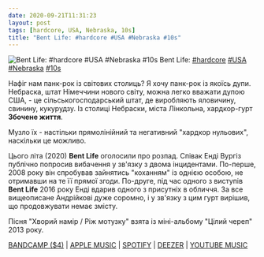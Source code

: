 ```yaml
---
date: 2020-09-21T11:31:23
layout: post
tags: [hardcore, USA, Nebraska, 10s]
title: "Bent Life: #hardcore #USA #Nebraska #10s"
---
```

![Bent Life: #hardcore #USA #Nebraska #10s](https://res.cloudinary.com/vast-space-unexplored/image/upload/q_auto,dpr_auto,w_auto/photos/photo_1054_21-09-2020_11-31-23.jpg)
Bent Life: [#hardcore](/tags/#hardcore) [#USA](/tags/#USA) [#Nebraska](/tags/#Nebraska) [#10s](/tags/#10s)

Нафіг нам панк-рок із світових столиць? Я хочу панк-рок із якоїсь дупи. Небраска, штат Німеччини нового світу, можна легко вважати дупою США, - це сільськогосподарський штат, де виробляють яловичину, свинину, кукурудзу. Із столиці Небраски, міста Лінкольна, хардкор-гурт **Збочене життя**.

Музло їх - настільки прямолінійний та негативний &quot;хардкор нульових&quot;, наскільки це можливо.

Цього літа (2020) **Bent Life** оголосили про розпад. Співак Енді Вургіз публічно попросив вибачення у зв&#39;язку з двома інцидентами. По-перше, 2008 року він спробував зайнятись &quot;коханням&quot; із однією особою, не отримавши на те її прямої згоди. По-друге, під час одного з виступів **Bent Life** 2016 року Енді вдарив одного з присутніх в обличчя. За все вищеописане Андрійкові дуже соромно, і у зв&#39;язку з цим гурт вирішив, що продовжувати немає змісту.

Пісня &quot;Хворий намір / Ріж мотузку&quot; взята із міні-альбому &quot;Цілий череп&quot; 2013 року.

[BANDCAMP ($4)](https://bentlifehc.bandcamp.com/album/full-skull) \| [APPLE MUSIC](https://music.apple.com/us/album/full-skull-ep/1009731057) \| [SPOTIFY](https://open.spotify.com/album/0BnIj0RJWRpL1qn8Sa4sUX) \| [DEEZER](https://open.spotify.com/album/0BnIj0RJWRpL1qn8Sa4sUX) \| [YOUTUBE MUSIC](https://music.youtube.com/playlist?list=OLAK5uy_nuuo6AhwYIYKTG-1V-NQMGLh-xCGx3MB4)